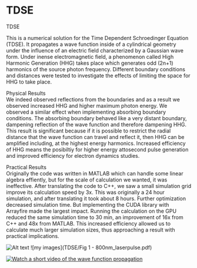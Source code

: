# TDSE
TDSE

This is a numerical solution for the Time Dependent Schroedinger Equation (TDSE).
It propagates a wave function inside of a cylindrical geometry under the influence of an electric field characterized by a Gaussian wave form.
Under inense electromagnetic field, a phenomenon called High Harmonic Generation (HHG) takes place which generates odd (2n+1) harmonics of the source photon frequency.
Different boundary conditions and distances were tested to investigate the effects of limiting the space for HHG to take place.

Physical Results    
    We indeed observed reflections from the boundaries and as a result we observed increased HHG and higher maximum photon energy.
    We observed a similar effect when implementing absorbing boundary conditions. The absorbing boundary behaved like a very distant boundary, dampening reflection of the wave function and therefore dampening HHG.
    This result is significant because if it is possible to restrict the radial distance that the wave function can travel and reflect it, then HHG can be amplified including, at the highest energy harmonics.
    Increased efficiency of HHG means the posibiltiy for higher energy attosecond pulse generation and improved efficiency for electron dynamics studies.

Practical Results  
    Originally the code was written in MATLAB which can handle some linear algebra effiently, but for the scale of calculation we wanted, it was ineffective.
    After translating the code to C++, we saw a small simulation grid improve its calculation speed by 3x. This was originally a 24 hour simulation, and after translating it took about 8 hours.
    Further optimization decreased simulation time. But implementing the CUDA library with Arrayfire made the largest impact.
    Running the calculation on the GPU reduced the same simulation time to 30 min, an improvement of 16x from C++ and 48x from MATLAB.
    This increased efficiency allowed us to calculate much larger simulation sizes, thus approaching a result with practical implications.

![Alt text](image-url)
![my images](TDSE/Fig 1 - 800nm_laserpulse.pdf)

[![Watch a short video of the wave function propagation](https://img.youtube.com/vi/0afxQRICnuQ/0.jpg)](https://youtu.be/0afxQRICnuQ)
